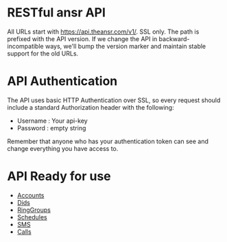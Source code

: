 RESTful ansr API
================

All URLs start with https://api.theansr.com/v1/. SSL only. The path is prefixed with the API version. If we change the API in backward-incompatible ways, we'll bump the version marker and maintain stable support for the old URLs.

# API Authentication
The API uses basic HTTP Authentication over SSL, so every request should include a standard Authorization header with the following:
* Username : Your  api-key
* Password : empty string

Remember that anyone who has your authentication token can see and change everything you have access to.

# API Ready for use

* [Accounts](https://github.com/theansr/api/blob/master/sections/accounts.md)
* [Dids](https://github.com/theansr/api/blob/master/sections/dids.md)
* [RingGroups](https://github.com/theansr/api/blob/master/sections/ring_groups.md)
* [Schedules](https://github.com/theansr/api/blob/master/sections/schedules.md)
* [SMS](https://github.com/theansr/api/blob/master/sections/sms.md)
* [Calls](https://github.com/theansr/api/blob/master/sections/calls.md)
